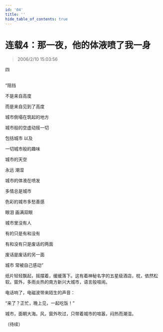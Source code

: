 ```yaml
---
id: '04'
title: ''
hide_table_of_contents: true
---
```


# 连载4：那一夜，他的体液喷了我一身

> 2006/2/10 15:03:56

<div style={{textAlign: 'center'}}>
四
</div><br/>

“阻挡

不是来自高度

而是来自见到了高度

城市倒塌在筑起的地方

城市般的空虚动摇一切

包括城市 以及

一切城市般的趣味

城市的天空

永远 潮湿

城市的体液在喷发

多情总是城市

色彩的城市多愁善感

眼泪 画满双眼

城市里没有人

有的只是有和没有

有和没有只是废话的两面

废话是废话的另一面

城市 常被自己感动”

纸片轻轻飘起，摇摆着，缓缓落下。这有着神秘名字的五星级酒店，枕，依然松软。窗外，多雨炎热的南方新兴大城市，语言般喧闹。

电话响了，电磁波带来陌生的声音：

“来了？正忙，晚上见，一起吃饭！”

城市，面朝大海。风，窗外吹过，只带着城市的喧嚣，闷热而潮湿。

（待续）